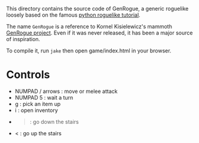 This directory contains the source code of GenRogue, a generic roguelike loosely based on the famous [python roguelike tutorial](http://www.roguebasin.com/index.php?title=Complete_Roguelike_Tutorial,_using_python%2Blibtcod).

The name `GenRogue` is a reference to Kornel Kisielewicz's mammoth [GenRogue project](http://www.roguebasin.com/index.php?title=GenRogue). Even if it was never released, it has been a major source of inspiration.

To compile it, run `jake` then open game/index.html in your browser.

# Controls

* NUMPAD / arrows : move or melee attack
* NUMPAD 5 : wait a turn
* g : pick an item up
* i : open inventory
* > : go down the stairs
* < : go up the stairs
